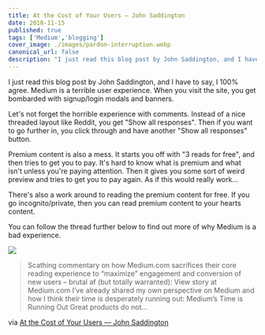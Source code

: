 ```yaml
---
title: At the Cost of Your Users — John Saddington
date: 2018-11-15
published: true
tags: ['Medium','blogging']
cover_image: ./images/pardon-interruption.webp
canonical_url: false
description: "I just read this blog post by John Saddington, and I have to say, I 100% agree. Medium is a terrible user experience. When you visit the site, you get bombarded with signup/login modals and banners."
---
```


I just read this blog post by John Saddington, and I have to say, I 100% agree. Medium is a terrible user experience. When you visit the site, you get bombarded with signup/login modals and banners.

Let's not forget the horrible experience with comments. Instead of a nice threaded layout like Reddit, you get "Show all responses". Then if you want to go further in, you click through and have another "Show all responses" button.

Premium content is also a mess. It starts you off with "3 reads for free", and then tries to get you to pay. It's hard to know what is premium and what isn't unless you're paying attention. Then it gives you some sort of weird preview and tries to get you to pay again. As if this would really work...

There's also a work around to reading the premium content for free. If you go incognito/private, then you can read premium content to your hearts content.

You can follow the thread further below to find out more of why Medium is a bad experience.

[![](https://i0.wp.com/john.do/wp-content/uploads/2018/11/pardon-interruption.png?quality=80&strip=info&w=800)](https://john.do/cost-users/)

> Scathing commentary on how Medium.com sacrifices their core reading experience to “maximize” engagement and conversion of new users – brutal af (but totally warranted): View story at Medium.com I’ve already shared my own perspective on Medium and how I think their time is desperately running out: Medium’s Time is Running Out Great products do not…

via [At the Cost of Your Users — John Saddington](https://john.do/cost-users/)
